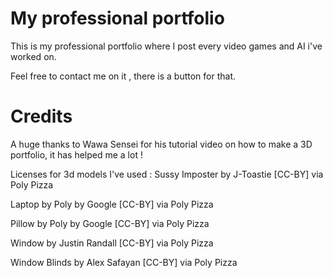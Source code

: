 # My professional portfolio
This is my professional portfolio where I post every video games and AI i've worked on.

Feel free to contact me on it , there is a button for that.

# Credits
A huge thanks to Wawa Sensei for his tutorial video on how to make a 3D portfolio, it has helped me a lot !

Licenses for 3d models I've used : 
Sussy Imposter by J-Toastie [CC-BY] via Poly Pizza

Laptop by Poly by Google [CC-BY] via Poly Pizza

Pillow by Poly by Google [CC-BY] via Poly Pizza

Window by Justin Randall [CC-BY] via Poly Pizza

Window Blinds by Alex Safayan [CC-BY] via Poly Pizza



